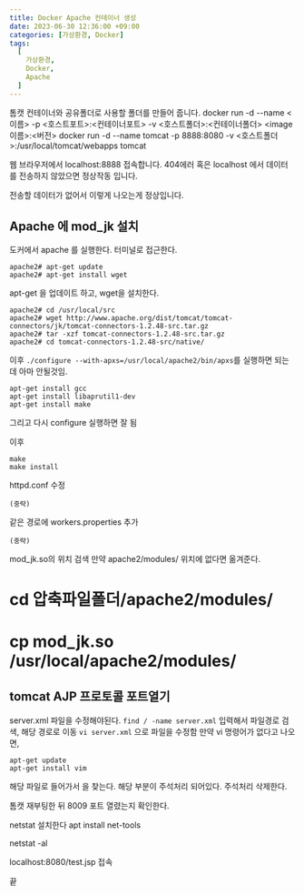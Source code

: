 ```yaml
---
title: Docker Apache 컨테이너 생성
date: 2023-06-30 12:36:00 +09:00
categories: [가상환경, Docker]
tags:
  [
    가상환경,
    Docker,
    Apache
  ]
---
```


톰캣 컨테이너와 공유폴더로 사용할 폴더를 만들어 줍니다.
docker run -d --name <이름> -p <호스트포트>:<컨테이너포트> -v <호스트폴더>:<컨테이너폴더> <image이름>:<버전>
docker run -d --name tomcat -p 8888:8080 -v <호스트폴더>:/usr/local/tomcat/webapps tomcat

웹 브라우저에서 localhost:8888 접속합니다.
404에러 혹은 localhost 에서 데이터를 전송하지 않았으면 정상작동 입니다.

전송할 데이터가 없어서 이렇게 나오는게 정상입니다.

## Apache 에 mod_jk 설치
도커에서 apache 를 실행한다.
터미널로 접근한다.

```
apache2# apt-get update
apache2# apt-get install wget
```
apt-get 을 업데이트 하고, wget을 설치한다.

```
apache2# cd /usr/local/src
apache2# wget http://www.apache.org/dist/tomcat/tomcat-connectors/jk/tomcat-connectors-1.2.48-src.tar.gz
apache2# tar -xzf tomcat-connectors-1.2.48-src.tar.gz
apache2# cd tomcat-connectors-1.2.48-src/native/
```

이후 ```./configure --with-apxs=/usr/local/apache2/bin/apxs```를 실행하면 되는데 아마 안될것임.
```
apt-get install gcc
apt-get install libaprutil1-dev
apt-get install make
```
그리고 다시 configure 실행하면 잘 됨

이후 
```
make
make install
```

httpd.conf 수정
```
(중략)
```
같은 경로에 workers.properties 추가
```
(중략)
```
mod_jk.so의 위치 검색
만약 apache2/modules/ 위치에 없다면 옮겨준다.
# cd 압축파일폴더/apache2/modules/
# cp mod_jk.so /usr/local/apache2/modules/



## tomcat AJP 프로토콜 포트열기
server.xml 파일을 수정해야된다.
```find / -name server.xml``` 입력해서 파일경로 검색, 해당 경로로 이동
```vi server.xml``` 으로 파일을 수정함
만약 vi 명령어가 없다고 나오면, 
```
apt-get update
apt-get install vim
```
해당 파일로 들어가서
<Connector protocol="AJP/1.3" address="0.0.0.0" secretRequired="false" port="8009" redirectPort="8443" />
을 찾는다.
해당 부분이 주석처리 되어있다. 주석처리 삭제한다.

톰캣 재부팅한 뒤 8009 포트 열렸는지 확인한다.

netstat 설치한다
apt install net-tools

netstat -al 

localhost:8080/test.jsp 접속

끝